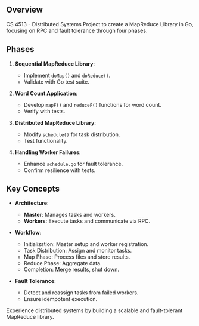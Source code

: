 ## Overview
CS 4513 - Distributed Systems Project to create a MapReduce Library in Go, focusing on RPC and fault tolerance through four phases.

## Phases

1. **Sequential MapReduce Library**:
   - Implement `doMap()` and `doReduce()`.
   - Validate with Go test suite.

2. **Word Count Application**:
   - Develop `mapF()` and `reduceF()` functions for word count.
   - Verify with tests.

3. **Distributed MapReduce Library**:
   - Modify `schedule()` for task distribution.
   - Test functionality.

4. **Handling Worker Failures**:
   - Enhance `schedule.go` for fault tolerance.
   - Confirm resilience with tests.

## Key Concepts

- **Architecture**:
  - **Master**: Manages tasks and workers.
  - **Workers**: Execute tasks and communicate via RPC.

- **Workflow**:
  - Initialization: Master setup and worker registration.
  - Task Distribution: Assign and monitor tasks.
  - Map Phase: Process files and store results.
  - Reduce Phase: Aggregate data.
  - Completion: Merge results, shut down.

- **Fault Tolerance**:
  - Detect and reassign tasks from failed workers.
  - Ensure idempotent execution.

Experience distributed systems by building a scalable and fault-tolerant MapReduce library.
